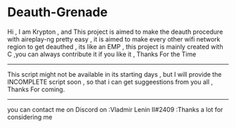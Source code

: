 # Deauth-Grenade 
Hi , I am Krypton , and This project is aimed to make the deauth procedure with aireplay-ng pretty easy , it is aimed to make every other wifi network region to get deauthed , its like an EMP , this project is mainly created with C ,you can always contribute it if you like it , Thanks For the Time

*******************************************************************************************************************************************************
This script might not be available in its starting days , but I will provide the INCOMPLETE script soon , so that i can get suggeestions from you all , Thanks For coming.
*********************************************************************************************************************************************************
you can contact me on Discord on :Vladmir Lenin II#2409
:Thanks a lot for considering me
